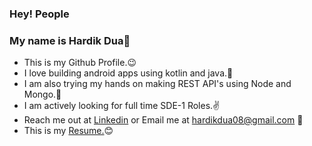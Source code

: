 ### Hey! People 

### My name is Hardik Dua👋


- This is my Github Profile.😉
- I love building android apps using kotlin and java.💙
- I am also trying my hands on making REST API's using Node and Mongo.💚
- I am actively looking for full time SDE-1 Roles.✌
- Reach me out at <a href="https://www.linkedin.com/in/hardik0899/">Linkedin</a> or Email me at hardikdua08@gmail.com 🙌
- This is my <a href="https://docs.google.com/document/d/1pMGV-IE1U_GUjTNuLFFA2zXRv475Mi90f7qwdU40i1E/edit">Resume.</a>😊
